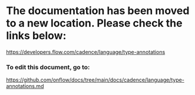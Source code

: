 # The documentation has been moved to a new location. Please check the links below:

https://developers.flow.com/cadence/language/type-annotations

### To edit this document, go to:

https://github.com/onflow/docs/tree/main/docs/cadence/language/type-annotations.md

